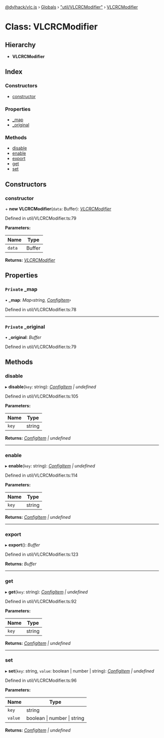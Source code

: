 [@dylhack/vlc.js](../README.md) › [Globals](../globals.md) › ["util/VLCRCModifier"](../modules/_util_vlcrcmodifier_.md) › [VLCRCModifier](_util_vlcrcmodifier_.vlcrcmodifier.md)

# Class: VLCRCModifier

## Hierarchy

* **VLCRCModifier**

## Index

### Constructors

* [constructor](_util_vlcrcmodifier_.vlcrcmodifier.md#constructor)

### Properties

* [_map](_util_vlcrcmodifier_.vlcrcmodifier.md#private-_map)
* [_original](_util_vlcrcmodifier_.vlcrcmodifier.md#private-_original)

### Methods

* [disable](_util_vlcrcmodifier_.vlcrcmodifier.md#disable)
* [enable](_util_vlcrcmodifier_.vlcrcmodifier.md#enable)
* [export](_util_vlcrcmodifier_.vlcrcmodifier.md#export)
* [get](_util_vlcrcmodifier_.vlcrcmodifier.md#get)
* [set](_util_vlcrcmodifier_.vlcrcmodifier.md#set)

## Constructors

###  constructor

\+ **new VLCRCModifier**(`data`: Buffer): *[VLCRCModifier](_util_vlcrcmodifier_.vlcrcmodifier.md)*

Defined in util/VLCRCModifier.ts:79

**Parameters:**

Name | Type |
------ | ------ |
`data` | Buffer |

**Returns:** *[VLCRCModifier](_util_vlcrcmodifier_.vlcrcmodifier.md)*

## Properties

### `Private` _map

• **_map**: *Map‹string, [ConfigItem](../modules/_util_vlcrcmodifier_.md#configitem)›*

Defined in util/VLCRCModifier.ts:78

___

### `Private` _original

• **_original**: *Buffer*

Defined in util/VLCRCModifier.ts:79

## Methods

###  disable

▸ **disable**(`key`: string): *[ConfigItem](../modules/_util_vlcrcmodifier_.md#configitem) | undefined*

Defined in util/VLCRCModifier.ts:105

**Parameters:**

Name | Type |
------ | ------ |
`key` | string |

**Returns:** *[ConfigItem](../modules/_util_vlcrcmodifier_.md#configitem) | undefined*

___

###  enable

▸ **enable**(`key`: string): *[ConfigItem](../modules/_util_vlcrcmodifier_.md#configitem) | undefined*

Defined in util/VLCRCModifier.ts:114

**Parameters:**

Name | Type |
------ | ------ |
`key` | string |

**Returns:** *[ConfigItem](../modules/_util_vlcrcmodifier_.md#configitem) | undefined*

___

###  export

▸ **export**(): *Buffer*

Defined in util/VLCRCModifier.ts:123

**Returns:** *Buffer*

___

###  get

▸ **get**(`key`: string): *[ConfigItem](../modules/_util_vlcrcmodifier_.md#configitem) | undefined*

Defined in util/VLCRCModifier.ts:92

**Parameters:**

Name | Type |
------ | ------ |
`key` | string |

**Returns:** *[ConfigItem](../modules/_util_vlcrcmodifier_.md#configitem) | undefined*

___

###  set

▸ **set**(`key`: string, `value`: boolean | number | string): *[ConfigItem](../modules/_util_vlcrcmodifier_.md#configitem) | undefined*

Defined in util/VLCRCModifier.ts:96

**Parameters:**

Name | Type |
------ | ------ |
`key` | string |
`value` | boolean &#124; number &#124; string |

**Returns:** *[ConfigItem](../modules/_util_vlcrcmodifier_.md#configitem) | undefined*
